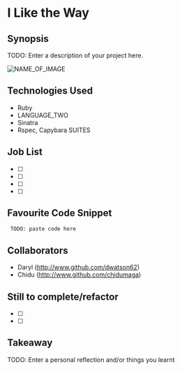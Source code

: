 I Like the Way
=======================

## Synopsis

TODO: Enter a description of your project here.

![NAME_OF_IMAGE](http://ENTER_URL)

## Technologies Used

- Ruby
- LANGUAGE_TWO
- Sinatra
- Rspec, Capybara SUITES

## Job List

- [ ]
- [ ]
- [ ]
- [ ]

## Favourite Code Snippet

~~~
 TODO: paste code here
~~~

## Collaborators

- Daryl (http://www.github.com/dwatson62)
- Chidu (http://www.github.com/chidumaga)

## Still to complete/refactor

- [ ]
- [ ]

## Takeaway

TODO: Enter a personal reflection and/or things you learnt